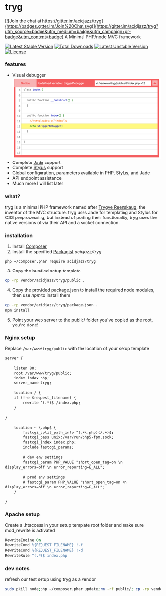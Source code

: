 # tryg

[![Join the chat at https://gitter.im/acidjazz/tryg](https://badges.gitter.im/Join%20Chat.svg)](https://gitter.im/acidjazz/tryg?utm_source=badge&utm_medium=badge&utm_campaign=pr-badge&utm_content=badge)
A Minimal PHP/node MVC framework 

[![Latest Stable Version](https://poser.pugx.org/acidjazz/tryg/v/stable)](https://packagist.org/packages/acidjazz/tryg)
[![Total Downloads](https://poser.pugx.org/acidjazz/tryg/downloads)](https://packagist.org/packages/acidjazz/tryg)
[![Latest Unstable Version](https://poser.pugx.org/acidjazz/tryg/v/unstable)](https://packagist.org/packages/acidjazz/tryg)
[![License](https://poser.pugx.org/acidjazz/tryg/license)](https://packagist.org/packages/acidjazz/tryg)

### features

* Visual debugger
![debugger](media/debugger.png)
* Complete [Jade](https://github.com/jadejs/jade) support
* Complete [Stylus](https://github.com/stylus/stylus) support
* Global configuration, parameters available in PHP, Stylus, and Jade
* API endpoint assistance
* Much more I will list later

### what?

tryg is a minimal PHP framework named after [Trygve Reenskaug](http://en.wikipedia.org/wiki/Trygve_Reenskaug), the inventor of the MVC structure.
tryg uses Jade for templating and Stylus for CSS preprocessing, but instead of porting their functionality, tryg uses the native versions of via their API and a socket connection.

### installation

1. Install [Composer](https://getcomposer.org/)
2. Install the specified [Packagist](https://packagist.org/packages/acidjazz/tryg) _acidjazz/tryg_
```bash
php ~/composer.phar require acidjazz/tryg
```
3. Copy the bundled setup template
```bash
cp -rp vendor/acidjazz/tryg/public .
```
4. Copy the provided package.json to install the required node modules, then use *npm* to install them
```bash
cp -rp vendor/acidjazz/tryg/package.json .
npm install
```
5. Point your web server to the public/ folder you've copied as the root, you're done!

### Nginx setup

Replace `/var/www/tryg/public` with the location of your setup template 

```nginx
server {

	listen 80;
	root /var/www/tryg/public;
	index index.php;
	server_name tryg;

	location / {
	if (!-e $request_filename) {
		rewrite ^(.*)$ /index.php;
	}

}

	location ~ \.php$ {
		fastcgi_split_path_info ^(.+\.php)(/.+)$;
		fastcgi_pass unix:/var/run/php5-fpm.sock;
		fastcgi_index index.php;
		include fastcgi_params;

		# dev env settings
		fastcgi_param PHP_VALUE "short_open_tag=on \n display_errors=off \n error_reporting=E_ALL";

		# prod env settings
		# fastcgi_param PHP_VALUE "short_open_tag=on \n display_errors=off \n error_reporting=E_ALL";
	}

}
```

### Apache setup

Create a .htaccess in your setup template root folder and make sure mod\_rewrite is activated

```apache
RewriteEngine On
RewriteCond %{REQUEST_FILENAME} !-f
RewriteCond %{REQUEST_FILENAME} !-d
RewriteRule ^(.*)$ index.php
```

### dev notes

refresh our test setup using tryg as a vendor
```bash
sudo pkill node;php ~/composer.phar update;rm -rf public/; cp -rp vendor/acidjazz/tryg/public/ public
```
